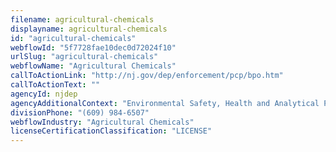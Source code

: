 ```yaml
---
filename: agricultural-chemicals
displayname: agricultural-chemicals
id: "agricultural-chemicals"
webflowId: "5f7728fae10dec0d72024f10"
urlSlug: "agricultural-chemicals"
webflowName: "Agricultural Chemicals"
callToActionLink: "http://nj.gov/dep/enforcement/pcp/bpo.htm"
callToActionText: ""
agencyId: njdep
agencyAdditionalContext: "Environmental Safety, Health and Analytical Program, Bureau of Pesticide Operations"
divisionPhone: "(609) 984-6507"
webflowIndustry: "Agricultural Chemicals"
licenseCertificationClassification: "LICENSE"
---
```

